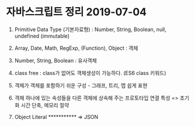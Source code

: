
# 자바스크립트 정리 2019-07-04

1. Primitive Data Type
   (기본자료형)
    : Number, String, Boolean, null, undefined (immutable)

2. Array, Date, Math, RegExp, (Function), Object : 객체

3. Number, String, Boolean : 유사객체

4. class free : class가 없어도 객체생성이 가능하다. (ES6 class 키워드)

5. 객체가 객체를 포함하기 쉬운 구성 - 그래프, 트리, 맵 쉽게 표현

6. 객체 하나에 있는 속성들을 다른 객체에 상속해 주는 프로토타입
   연결 특성 => 초기화 시간 단축, 메모리 절약

7. Object Literal *********** => JSON